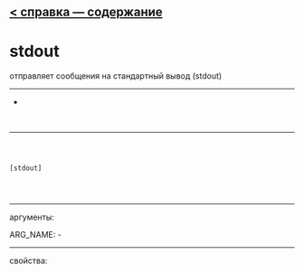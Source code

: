 [< справка — содержание](index.html)
---

# stdout


отправляет сообщения на стандартный вывод (stdout)

---

-
<br>


---


```



[stdout]


            
```

---
аргументы:

ARG_NAME: -<br>

---
свойства:


